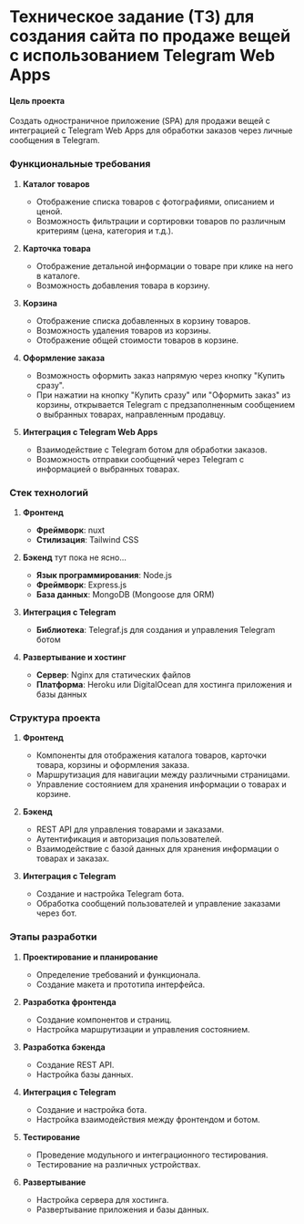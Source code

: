 # Техническое задание (ТЗ) для создания сайта по продаже вещей с использованием Telegram Web Apps

#### Цель проекта
Создать одностраничное приложение (SPA) для продажи вещей с интеграцией с Telegram Web Apps для обработки заказов через личные сообщения в Telegram.

### Функциональные требования

1. **Каталог товаров**
   - Отображение списка товаров с фотографиями, описанием и ценой.
   - Возможность фильтрации и сортировки товаров по различным критериям (цена, категория и т.д.).

2. **Карточка товара**
   - Отображение детальной информации о товаре при клике на него в каталоге.
   - Возможность добавления товара в корзину.

3. **Корзина**
   - Отображение списка добавленных в корзину товаров.
   - Возможность удаления товаров из корзины.
   - Отображение общей стоимости товаров в корзине.

4. **Оформление заказа**
   - Возможность оформить заказ напрямую через кнопку "Купить сразу".
   - При нажатии на кнопку "Купить сразу" или "Оформить заказ" из корзины, открывается Telegram с предзаполненным сообщением о выбранных товарах, направленным продавцу.

5. **Интеграция с Telegram Web Apps**
   - Взаимодействие с Telegram ботом для обработки заказов.
   - Возможность отправки сообщений через Telegram с информацией о выбранных товарах.

### Стек технологий

1. **Фронтенд**
   - **Фреймворк**: nuxt
   - **Стилизация**: Tailwind CSS

2. **Бэкенд** тут пока не ясно...
   - **Язык программирования**: Node.js
   - **Фреймворк**: Express.js
   - **База данных**: MongoDB (Mongoose для ORM)

3. **Интеграция с Telegram**
   - **Библиотека**: Telegraf.js для создания и управления Telegram ботом

4. **Развертывание и хостинг**
   - **Сервер**: Nginx для статических файлов
   - **Платформа**: Heroku или DigitalOcean для хостинга приложения и базы данных

### Структура проекта

1. **Фронтенд**
   - Компоненты для отображения каталога товаров, карточки товара, корзины и оформления заказа.
   - Маршрутизация для навигации между различными страницами.
   - Управление состоянием для хранения информации о товарах и корзине.

2. **Бэкенд**
   - REST API для управления товарами и заказами.
   - Аутентификация и авторизация пользователей.
   - Взаимодействие с базой данных для хранения информации о товарах и заказах.

3. **Интеграция с Telegram**
   - Создание и настройка Telegram бота.
   - Обработка сообщений пользователей и управление заказами через бот.

### Этапы разработки

1. **Проектирование и планирование**
   - Определение требований и функционала.
   - Создание макета и прототипа интерфейса.

2. **Разработка фронтенда**
   - Создание компонентов и страниц.
   - Настройка маршрутизации и управления состоянием.

3. **Разработка бэкенда**
   - Создание REST API.
   - Настройка базы данных.

4. **Интеграция с Telegram**
   - Создание и настройка бота.
   - Настройка взаимодействия между фронтендом и ботом.

5. **Тестирование**
   - Проведение модульного и интеграционного тестирования.
   - Тестирование на различных устройствах.

6. **Развертывание**
   - Настройка сервера для хостинга.
   - Развертывание приложения и базы данных.
